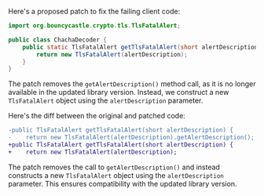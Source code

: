 Here's a proposed patch to fix the failing client code:
```java
import org.bouncycastle.crypto.tls.TlsFatalAlert;

public class ChachaDecoder {
    public static TlsFatalAlert getTlsFatalAlert(short alertDescription) {
        return new TlsFatalAlert(alertDescription);
    }
}
```

The patch removes the `getAlertDescription()` method call, as it is no longer available in the updated library version. Instead, we construct a new `TlsFatalAlert` object using the `alertDescription` parameter.

Here's the diff between the original and patched code:
```diff
-public TlsFatalAlert getTlsFatalAlert(short alertDescription) {
-    return new TlsFatalAlert(alertDescription).getAlertDescription();
+public TlsFatalAlert getTlsFatalAlert(short alertDescription) {
+    return new TlsFatalAlert(alertDescription);
```
The patch removes the call to `getAlertDescription()` and instead constructs a new `TlsFatalAlert` object using the `alertDescription` parameter. This ensures compatibility with the updated library version.